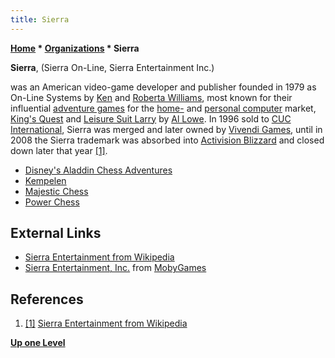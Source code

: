 ```yaml
---
title: Sierra
---
```

**[Home](Home "Home") \* [Organizations](Organizations "Organizations") \* Sierra**


**Sierra**, (Sierra On-Line, Sierra Entertainment Inc.)  

was an American video-game developer and publisher founded in 1979 as On-Line Systems by [Ken](https://en.wikipedia.org/wiki/Ken_Williams_%28game_developer%29) and [Roberta Williams](https://en.wikipedia.org/wiki/Roberta_Williams), most known for their influential [adventure games](https://en.wikipedia.org/wiki/Adventure_game) for the [home-](https://en.wikipedia.org/wiki/Home_computer) and [personal computer](https://en.wikipedia.org/wiki/Personal_computer) market, [King's Quest](https://en.wikipedia.org/wiki/King%27s_Quest) and [Leisure Suit Larry](https://en.wikipedia.org/wiki/Leisure_Suit_Larry) by [Al Lowe](https://en.wikipedia.org/wiki/Al_Lowe). In 1996 sold to [CUC International](https://en.wikipedia.org/wiki/CUC_International), Sierra was merged and later owned by [Vivendi Games](https://en.wikipedia.org/wiki/Vivendi_Games), until in 2008 the Sierra trademark was absorbed into [Activision Blizzard](https://en.wikipedia.org/wiki/Activision_Blizzard) and closed down later that year <a id="cite-note-1" href="#cite-ref-1">[1]</a>.






* [Disney's Aladdin Chess Adventures](Disney%27s_Aladdin_Chess_Adventures "Disney's Aladdin Chess Adventures")
* [Kempelen](Kempelen "Kempelen")
* [Majestic Chess](Majestic_Chess "Majestic Chess")
* [Power Chess](Power_Chess "Power Chess")


## External Links


* [Sierra Entertainment from Wikipedia](https://en.wikipedia.org/wiki/Sierra_Entertainment)
* [Sierra Entertainment, Inc.](http://www.mobygames.com/company/sierra-entertainment-inc) from [MobyGames](https://en.wikipedia.org/wiki/MobyGames)


## References


1. <a id="cite-ref-1" href="#cite-note-1">[1]</a> [Sierra Entertainment from Wikipedia](https://en.wikipedia.org/wiki/Sierra_Entertainment)

**[Up one Level](Organizations "Organizations")**







 

